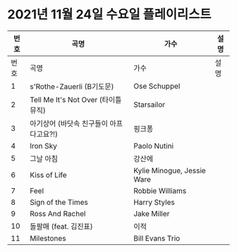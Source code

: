 # 2021년 11월 24일 수요일 플레이리스트

| 번호 | 곡명 | 가수 | 설명 |
|------|------|------|------|
| 번호 | 곡명 | 가수 | 설명 |
| 1 | s'Rothe-Zauerli (B기도문) | Ose Schuppel |  |
| 2 | Tell Me It's Not Over (타이틀 뮤직) | Starsailor |  |
| 3 | 아기상어 (바닷속 친구들이 아프다고요?!) | 핑크퐁 |  |
| 4 | Iron Sky | Paolo Nutini |  |
| 5 | 그날 아침 | 강산에 |  |
| 6 | Kiss of Life | Kylie Minogue, Jessie Ware |  |
| 7 | Feel | Robbie Williams |  |
| 8 | Sign of the Times | Harry Styles |  |
| 9 | Ross And Rachel | Jake Miller |  |
| 10 | 돌팔매 (feat. 김진표) | 이적 |  |
| 11 | Milestones | Bill Evans Trio |  |
